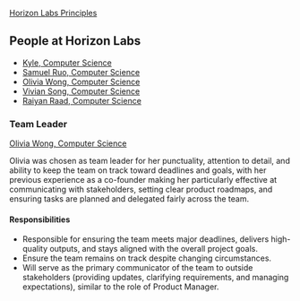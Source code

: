 [Horizon Labs Principles](./principles.md)

People at Horizon Labs
---

- [Kyle, Computer Science](./kyle.md)
- [Samuel Ruo, Computer Science](./sam_ruo.md)
- [Olivia Wong, Computer Science](./olivia_wong.md)
- [Vivian Song, Computer Science](./viviansong.md)
- [Raiyan Raad, Computer Science](./raiyan_raad.md)


### Team Leader

[Olivia Wong, Computer Science](./olivia_wong.md)
<!-- Describe who and why the team leader was selected --> 
Olivia was chosen as team leader for her punctuality, attention to detail, and ability to keep the team on track toward deadlines and goals, with her previous experience as a co-founder making her particularly effective at communicating with stakeholders, setting clear product roadmaps, and ensuring tasks are planned and delegated fairly across the team.


#### Responsibilities
<!-- What is their role for your team?	--> 
- Responsible for ensuring the team meets major deadlines, delivers high-quality outputs, and stays aligned with the overall project goals.
- Ensure the team remains on track despite changing circumstances.
- Will serve as the primary communicator of the team to outside stakeholders (providing updates, clarifying requirements, and managing expectations), similar to the role of Product Manager.


